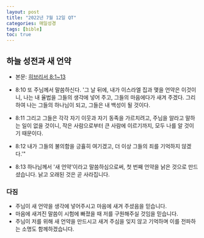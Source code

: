```yaml
---
layout: post
title: "2022년 7월 12일 QT"
categories: 매일성경
tags: [bible]
toc: true
---
```


## 하늘 성전과 새 언약
- 본문: [히브리서 8:1~13](https://www.bskorea.or.kr/bible/korbibReadpage.php?version=SAENEW&book=heb&chap=8&sec=1&cVersion=&fontSize=15px&fontWeight=normal)

- 8:10 또 주님께서 말씀하신다. '그 날 뒤에, 내가 이스라엘 집과 맺을 언약은 이것이니, 나는 내 율법을 그들의 생각에 넣어 주고, 그들의 마음에다가 새겨 주겠다. 그리하여 나는 그들의 하나님이 되고, 그들은 내 백성이 될 것이다.
- 8:11 그리고 그들은 각각 자기 이웃과 자기 동족을 가르치려고, 주님을 알라고 말하는 일이 없을 것이니, 작은 사람으로부터 큰 사람에 이르기까지, 모두 나를 알 것이기 때문이다.
- 8:12 내가 그들의 불의함을 긍휼히 여기겠고, 더 이상 그들의 죄를 기억하지 않겠다.'"
- 8:13 하나님께서 '새 언약'이라고 말씀하심으로써, 첫 번째 언약을 낡은 것으로 만드셨습니다. 낡고 오래된 것은 곧 사라집니다.

### 다짐
- 주님이 새 언약을 생각에 넣어주시고 마음에 새겨 주셨음을 믿습니다.
- 마음에 새겨진 말씀이 시험에 빠졌을 때 저를 구원해주실 것임을 믿습니다.
- 주님이 저를 위해 새 언약을 만드시고 새겨 주심을 잊지 않고 기억하며 이를 전파하는 소명도 함께하겠습니다.

